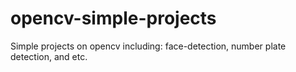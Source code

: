 # opencv-simple-projects
Simple projects on opencv including: face-detection, number plate detection, and etc.
